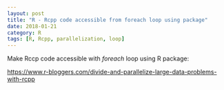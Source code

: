```yaml
---
layout: post
title: "R - Rcpp code accessible from foreach loop using package"
date: 2018-01-21
category: R
tags: [R, Rcpp, parallelization, loop]
---
```


Make Rccp code accessible with <em>foreach</em> loop using R package:

https://www.r-bloggers.com/divide-and-parallelize-large-data-problems-with-rcpp



